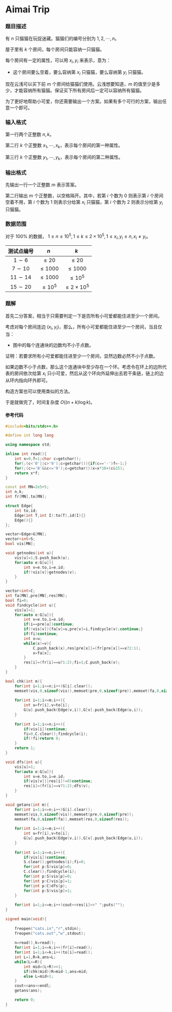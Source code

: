 # Aimai Trip

### 题目描述
有 $n$ 只猫猫在玩捉迷藏。猫猫们的编号分别为 $1,2,\cdots,n$。

屋子里有 $k$ 个房间，每个房间只能容纳一只猫猫。

每个房间有一定的属性，可以用 $x_i,y_i$ 来表示，意为：

*   这个房间要么空着，要么容纳第 $x_i$ 只猫猫，要么容纳第 $y_i$ 只猫猫。

现在云浅可以买下前 $m$ 个房间给猫猫们使用。云浅想要知道，$m$ 的值至少是多少，才能容纳所有猫猫。保证买下所有房间后一定可以容纳所有猫猫。

为了更好地帮助小可爱，你还需要输出一个方案。如果有多个可行的方案，输出任意一个即可。

### 输入格式

第一行两个正整数 $n,k$。

第二行 $k$ 个正整数 $x_1,\cdots,x_k$，表示每个房间的第一种属性。

第三行 $k$ 个正整数 $y_1,\cdots,y_k$，表示每个房间的第二种属性。

### 输出格式

先输出一行一个正整数 $m$ 表示答案。

第二行输出 $m$ 个正整数，以空格隔开。其中，若第 $i$ 个数为 $0$ 则表示第 $i$ 个房间空着不用，第 $i$ 个数为 $1$ 则表示分给第 $x_i$ 只猫猫，第 $i$ 个数为 $2$ 则表示分给第 $y_i$ 只猫猫。

### 数据范围

对于 $100\%$ 的数据， $1\le n \le 10^5,1\le k\le 2\times 10^5,1\le x_i,y_i\le n,x_i\neq y_i$。

| 测试点编号 | $n$ | $k$ |
| :-: | :-: | :-: |
| $1\sim 6$ | $\le 20$ | $\le 20$ |
| $7\sim 10$ | $\le 1000$ | $\le 1000$ |
| $11\sim 14$ | $\le 1000$ | $\le 10^5$ |
| $15\sim 20$ | $\le 10^5$ | $\le 2\times 10^5$ |

<div style="page-break-after: always"></div>

### 题解
首先二分答案，相当于只需要判定一下是否所有小可爱都能住进至少一个房间。

考虑对每个房间连边 $(x_i,y_i)$，那么，所有小可爱都能住进至少一个房间，当且仅当：

*   图中的每个连通块的边数均不小于点数。

证明：若要求所有小可爱都能住进至少一个房间，显然边数必然不小于点数。

如果边数不小于点数，那么这个连通块中至少存在一个环。考虑令在环上的边所代表的房间依次给第 $x_i$ 只小可爱，然后从这个环向外延伸出去若干条链，链上的边从环内指向环外即可。

构造方案也可以使用类似的方法。

于是就做完了，时间复杂度 $O((n+k)\log k)$。


#### 参考代码

```cpp
#include<bits/stdc++.h>

#define int long long

using namespace std;

inline int read(){
	int x=0,f=1;char c=getchar();
	for(;(c<'0'||c>'9');c=getchar()){if(c=='-')f=-1;}
	for(;(c>='0'&&c<='9');c=getchar())x=x*10+(c&15);
	return x*f;
}

const int MN=2e5+5;
int n,k;
int fr[MN],to[MN];

struct Edge{
	int to,id;
	Edge(int T,int I):to(T),id(I){}
	Edge(){}
};

vector<Edge>G[MN];
vector<int>S;
bool vis[MN];

void getnodes(int u){
	vis[u]=1;S.push_back(u);
	for(auto e:G[u]){
		int v=e.to,i=e.id;
		if(!vis[v])getnodes(v);
	}
}

vector<int>C;
int fa[MN],pre[MN],res[MN];
bool fi=0;
void findcycle(int u){
	vis[u]=1;
	for(auto e:G[u]){
		int v=e.to,i=e.id;
		if(i==pre[u])continue;
		if(!vis[v]){fa[v]=u,pre[v]=i,findcycle(v);continue;}
		if(fi)continue;
		int x=u;
		while(x!=v){
			C.push_back(x),res[pre[x]]=(fr[pre[x]]==x?2:1);
			x=fa[x];
		}
		res[i]=(fr[i]==u?1:2);fi=1;C.push_back(v);
	}
}

bool chk(int m){
	for(int i=1;i<=n;i++)G[i].clear();
	memset(vis,0,sizeof(vis)),memset(pre,0,sizeof(pre)),memset(fa,0,sizeof(fa));
	
	for(int i=1;i<=m;i++){
		int u=fr[i],v=to[i];
		G[u].push_back(Edge(v,i)),G[v].push_back(Edge(u,i));
	}
	
	for(int i=1;i<=n;i++){
		if(vis[i])continue;
		fi=0,C.clear();findcycle(i);
		if(!fi)return 0;
	}
	return 1;
}

void dfs(int u){
	vis[u]=1;
	for(auto e:G[u]){
		int v=e.to,i=e.id;
		if(vis[v]||res[i]!=0)continue;
		res[i]=(fr[i]==v?1:2);dfs(v);
	}
}

void getans(int m){
	for(int i=1;i<=n;i++)G[i].clear();
	memset(vis,0,sizeof(vis)),memset(pre,0,sizeof(pre));
	memset(fa,0,sizeof(fa)),memset(res,0,sizeof(res));
	
	for(int i=1;i<=m;i++){
		int u=fr[i],v=to[i];
		G[u].push_back(Edge(v,i)),G[v].push_back(Edge(u,i));
	}
	
	for(int i=1;i<=n;i++){
		if(vis[i])continue;
		S.clear();getnodes(i);fi=0;
		for(int p:S)vis[p]=0;
		C.clear();findcycle(i);
		for(int p:S)vis[p]=0;
		for(int p:C)vis[p]=1;
		for(int p:C)dfs(p);
		for(int p:S)vis[p]=1;
	}
	
	for(int i=1;i<=m;i++)cout<<res[i]<<" ";puts("");
}

signed main(void){
	
	freopen("cats.in","r",stdin);
	freopen("cats.out","w",stdout);
	
	n=read(),k=read();
	for(int i=1;i<=k;i++)fr[i]=read();
	for(int i=1;i<=k;i++)to[i]=read();
	int L=1,R=k,ans=L;
	while(L<=R){
		int mid=(L+R)>>1;
		if(chk(mid))R=mid-1,ans=mid;
		else L=mid+1;
	}
	cout<<ans<<endl;
	getans(ans);

	return 0;
}
```

<div style="page-break-after: always"></div>
